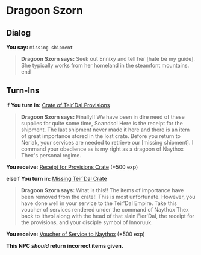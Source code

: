 # Dragoon Szorn






## Dialog

**You say:** `missing shipment`



>**Dragoon Szorn says:** Seek out Ennixy and tell her [hate be my guide]. She typically works from her homeland in the steamfont mountains.
end

## Turn-Ins



if **You turn in:** [Crate of Teir\`Dal Provisions](/item/19030)


>**Dragoon Szorn says:** Finally!! We have been in dire need of these supplies for quite some time, Soandso!  Here is the receipt for the shipment. The last shipment never made it here and there is an item of great importance stored in the lost crate. Before you return to Neriak, your services are needed to retrieve our [missing shipment]. I command your obedience as is my right as a dragoon of Naythox Thex's personal regime.


 **You receive:**  [Receipt for Provisions Crate](/item/19029) (+500 exp)

elseif **You turn in:** [Missing Teir\`Dal Crate](/item/19028)


>**Dragoon Szorn says:** What is this!! The items of importance have been removed from the crate!! This is most unfortunate. However, you have done well in your service to the Teir'Dal Empire. Take this voucher of services rendered under the command of Naythox Thex back to Ithvol along with the head of that slain Fier'Dal, the receipt for the provisions, and your disciple symbol of Innoruuk.


 **You receive:**  [Voucher of Service to Naythox](/item/12499) (+500 exp)

**This NPC *should* return incorrect items given.**





